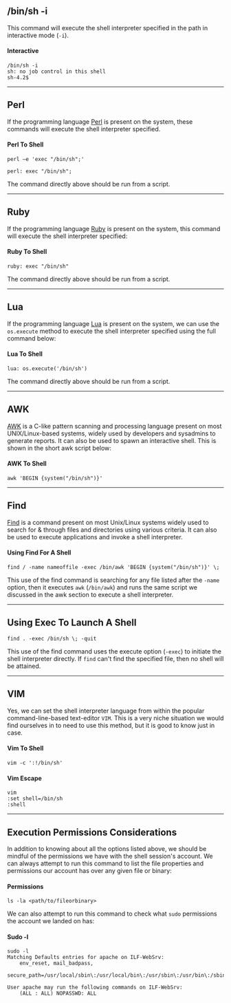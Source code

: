 
## /bin/sh -i

This command will execute the shell interpreter specified in the path in interactive mode (`-i`).

#### Interactive

```shell-session
/bin/sh -i
sh: no job control in this shell
sh-4.2$
```

---

## Perl

If the programming language [Perl](https://www.perl.org) is present on the system, these commands will execute the shell interpreter specified.

#### Perl To Shell

```shell-session
perl —e 'exec "/bin/sh";'
```

```shell-session
perl: exec "/bin/sh";
```

The command directly above should be run from a script.

---

## Ruby

If the programming language [Ruby](https://www.ruby-lang.org/en/) is present on the system, this command will execute the shell interpreter specified:

#### Ruby To Shell

```shell-session
ruby: exec "/bin/sh"
```

The command directly above should be run from a script.

---

## Lua

If the programming language [Lua](https://www.lua.org) is present on the system, we can use the `os.execute` method to execute the shell interpreter specified using the full command below:

#### Lua To Shell

```shell-session
lua: os.execute('/bin/sh')
```

The command directly above should be run from a script.

---

## AWK

[AWK](https://man7.org/linux/man-pages/man1/awk.1p.html) is a C-like pattern scanning and processing language present on most UNIX/Linux-based systems, widely used by developers and sysadmins to generate reports. It can also be used to spawn an interactive shell. This is shown in the short awk script below:

#### AWK To Shell

```shell-session
awk 'BEGIN {system("/bin/sh")}'
```

---

## Find

[Find](https://man7.org/linux/man-pages/man1/find.1.html) is a command present on most Unix/Linux systems widely used to search for & through files and directories using various criteria. It can also be used to execute applications and invoke a shell interpreter.

#### Using Find For A Shell

```shell-session
find / -name nameoffile -exec /bin/awk 'BEGIN {system("/bin/sh")}' \;
```

This use of the find command is searching for any file listed after the `-name` option, then it executes `awk` (`/bin/awk`) and runs the same script we discussed in the awk section to execute a shell interpreter.

---

## Using Exec To Launch A Shell

```shell-session
find . -exec /bin/sh \; -quit
```

This use of the find command uses the execute option (`-exec`) to initiate the shell interpreter directly. If `find` can't find the specified file, then no shell will be attained.

---

## VIM

Yes, we can set the shell interpreter language from within the popular command-line-based text-editor `VIM`. This is a very niche situation we would find ourselves in to need to use this method, but it is good to know just in case.

#### Vim To Shell

```shell-session
vim -c ':!/bin/sh'
```

#### Vim Escape

```shell-session
vim
:set shell=/bin/sh
:shell
```

---

## Execution Permissions Considerations

In addition to knowing about all the options listed above, we should be mindful of the permissions we have with the shell session's account. We can always attempt to run this command to list the file properties and permissions our account has over any given file or binary:

#### Permissions

```shell-session
ls -la <path/to/fileorbinary>
```

We can also attempt to run this command to check what `sudo` permissions the account we landed on has:

#### Sudo -l

```shell-session
sudo -l
Matching Defaults entries for apache on ILF-WebSrv:
    env_reset, mail_badpass,
    secure_path=/usr/local/sbin\:/usr/local/bin\:/usr/sbin\:/usr/bin\:/sbin\:/bin

User apache may run the following commands on ILF-WebSrv:
    (ALL : ALL) NOPASSWD: ALL
```

